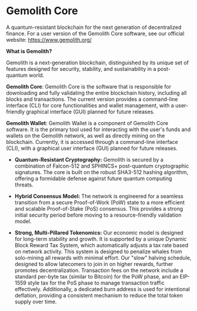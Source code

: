 # Gemolith Core
A quantum-resistant blockchain for the next generation of decentralized finance.
For a user version of the Gemolith Core software, see our official website: https://www.gemolith.org/

**What is Gemolith?**

Gemolith is a next-generation blockchain, distinguished by its unique set of features designed for security, stability, and sustainability in a post-quantum world.

**Gemolith Core**: Gemolith Core is the software that is responsible for downloading and fully validating the entire blockchain history, including all blocks and transactions. The current version provides a command-line interface (CLI) for core functionalities and wallet management, with a user-friendly graphical interface (GUI) planned for future releases.

**Gemolith Wallet**: Gemolith Wallet is a component of Gemolith Core software. It is the primary tool used for interacting with the user's funds and wallets on the Gemolith network, as well as directly mining on the blockchain. Currently, it is accessed through a command-line interface (CLI), with a graphical user interface (GUI) planned for future releases.

 - **Quantum-Resistant Cryptography:** Gemolith is secured by a combination of Falcon-512 and SPHINCS+ post-quantum cryptographic signatures. The core is built on the robust SHA3-512 hashing algorithm, offering a formidable defense against future quantum computing threats.

 - **Hybrid Consensus Model:** The network is engineered for a seamless transition from a secure Proof-of-Work (PoW) state to a more efficient and scalable Proof-of-Stake (PoS) consensus. This provides a strong initial security period before moving to a resource-friendly validation model.

 - **Strong, Multi-Pillared Tokenomics:** Our economic model is designed for long-term stability and growth. It is supported by a unique Dynamic Block Reward Tax System, which automatically adjusts a tax rate based on network activity. This system is designed to penalize whales from solo-mining all rewards with minimal effort. Our "slow" halving schedule, designed to allow latecomers to join in on higher rewards, further promotes decentralization. Transaction fees on the network include a standard per-byte tax (similar to Bitcoin) for the PoW phase, and an EIP-1559 style tax for the PoS phase to manage transaction traffic effectively. Additionally, a dedicated burn address is used for intentional deflation, providing a consistent mechanism to reduce the total token supply over time.
